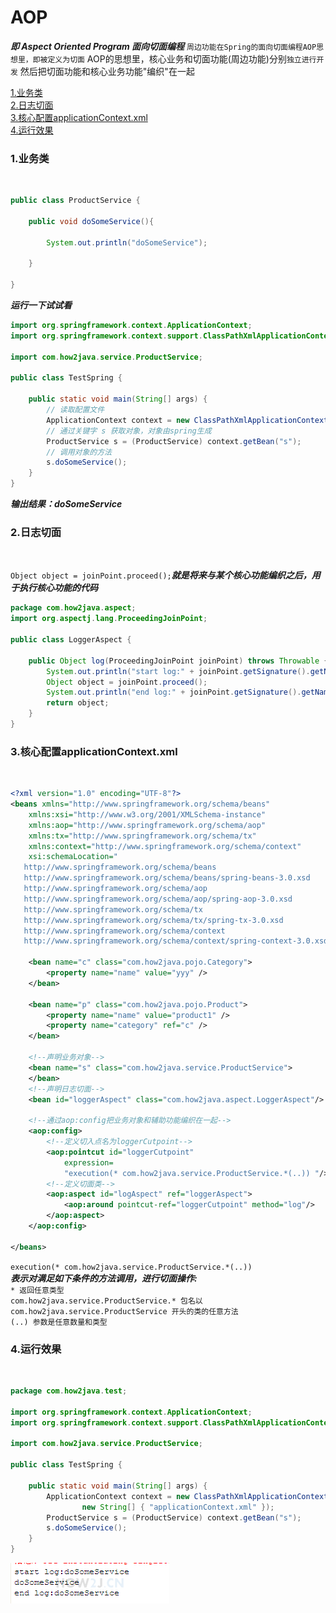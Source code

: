 
AOP 
===
___即 Aspect Oriented Program 面向切面编程___
`周边功能在Spring的面向切面编程AOP思想里，即被定义为切面`
AOP的思想里，核心业务和切面功能(周边功能)分别`独立进行开发`
然后把切面功能和核心业务功能"编织"在一起

[1.业务类](#1)<br>
[2.日志切面](#2)<br>
[3.核心配置applicationContext.xml](#3)<br>
[4.运行效果](#4)<br>


<h3 id="1">1.业务类</h3><br>

```java
public class ProductService {
     
    public void doSomeService(){
         
        System.out.println("doSomeService");
         
    }
     
}
```

___运行一下试试看___
```java
import org.springframework.context.ApplicationContext;
import org.springframework.context.support.ClassPathXmlApplicationContext;
 
import com.how2java.service.ProductService;
 
public class TestSpring {
 
    public static void main(String[] args) {
    	// 读取配置文件
        ApplicationContext context = new ClassPathXmlApplicationContext(new String[] { "applicationContext.xml" });
        // 通过关键字 s 获取对象，对象由spring生成
        ProductService s = (ProductService) context.getBean("s");
        // 调用对象的方法
        s.doSomeService();
    }
}
```
___输出结果：doSomeService___

<h3 id="2">2.日志切面</h3><br>

`Object object = joinPoint.proceed();`***就是将来与某个核心功能编织之后，用于执行核心功能的代码***
```java
package com.how2java.aspect;
import org.aspectj.lang.ProceedingJoinPoint;
 
public class LoggerAspect {
 
    public Object log(ProceedingJoinPoint joinPoint) throws Throwable {
        System.out.println("start log:" + joinPoint.getSignature().getName());
        Object object = joinPoint.proceed();
        System.out.println("end log:" + joinPoint.getSignature().getName());
        return object;
    }
}
```
<h3 id="3">3.核心配置applicationContext.xml</h3><br>

```xml
<?xml version="1.0" encoding="UTF-8"?>
<beans xmlns="http://www.springframework.org/schema/beans"
    xmlns:xsi="http://www.w3.org/2001/XMLSchema-instance"
    xmlns:aop="http://www.springframework.org/schema/aop"
    xmlns:tx="http://www.springframework.org/schema/tx"
    xmlns:context="http://www.springframework.org/schema/context"
    xsi:schemaLocation="
   http://www.springframework.org/schema/beans
   http://www.springframework.org/schema/beans/spring-beans-3.0.xsd
   http://www.springframework.org/schema/aop
   http://www.springframework.org/schema/aop/spring-aop-3.0.xsd
   http://www.springframework.org/schema/tx
   http://www.springframework.org/schema/tx/spring-tx-3.0.xsd
   http://www.springframework.org/schema/context     
   http://www.springframework.org/schema/context/spring-context-3.0.xsd">
  
    <bean name="c" class="com.how2java.pojo.Category">
        <property name="name" value="yyy" />
    </bean>
 
    <bean name="p" class="com.how2java.pojo.Product">
        <property name="name" value="product1" />
        <property name="category" ref="c" />
    </bean>
    
    <!--声明业务对象-->
    <bean name="s" class="com.how2java.service.ProductService">
    </bean>   
    <!--声明日志切面-->
    <bean id="loggerAspect" class="com.how2java.aspect.LoggerAspect"/>
     
    <!--通过aop:config把业务对象和辅助功能编织在一起-->
    <aop:config>
    	<!--定义切入点名为loggerCutpoint-->
        <aop:pointcut id="loggerCutpoint"
            expression=
            "execution(* com.how2java.service.ProductService.*(..)) "/>
        <!--定义切面类-->
        <aop:aspect id="logAspect" ref="loggerAspect">
            <aop:around pointcut-ref="loggerCutpoint" method="log"/>
        </aop:aspect>
    </aop:config>    
  
</beans>
```
`execution(* com.how2java.service.ProductService.*(..)) `<br>
***表示对满足如下条件的方法调用，进行切面操作:<br>***
`* 返回任意类型`<br>
`com.how2java.service.ProductService.* 包名以 com.how2java.service.ProductService 开头的类的任意方法`<br>
`(..) 参数是任意数量和类型`<br>


<h3 id="4">4.运行效果</h3><br>

```java
package com.how2java.test;
  
import org.springframework.context.ApplicationContext;
import org.springframework.context.support.ClassPathXmlApplicationContext;
 
import com.how2java.service.ProductService;
  
public class TestSpring {
  
    public static void main(String[] args) {
        ApplicationContext context = new ClassPathXmlApplicationContext(
                new String[] { "applicationContext.xml" });
        ProductService s = (ProductService) context.getBean("s");
        s.doSomeService();
    }
}
```

![](https://github.com/NTFSk/JavaLearning/blob/master/pictures/SSM/Spring/221.png)